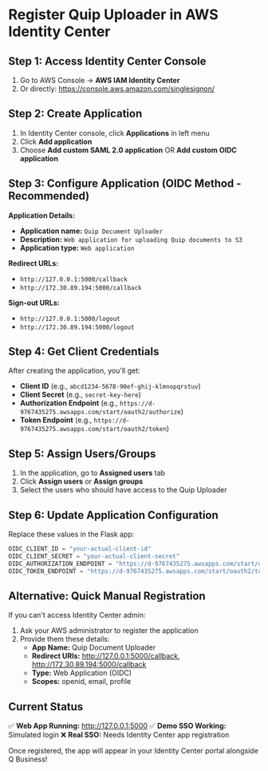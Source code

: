 # Register Quip Uploader in AWS Identity Center

## Step 1: Access Identity Center Console

1. Go to AWS Console → **AWS IAM Identity Center**
2. Or directly: https://console.aws.amazon.com/singlesignon/

## Step 2: Create Application

1. In Identity Center console, click **Applications** in left menu
2. Click **Add application**
3. Choose **Add custom SAML 2.0 application** OR **Add custom OIDC application**

## Step 3: Configure Application (OIDC Method - Recommended)

**Application Details:**
- **Application name:** `Quip Document Uploader`
- **Description:** `Web application for uploading Quip documents to S3`
- **Application type:** `Web application`

**Redirect URLs:**
- `http://127.0.0.1:5000/callback`
- `http://172.30.89.194:5000/callback`

**Sign-out URLs:**
- `http://127.0.0.1:5000/logout`
- `http://172.30.89.194:5000/logout`

## Step 4: Get Client Credentials

After creating the application, you'll get:
- **Client ID** (e.g., `abcd1234-5678-90ef-ghij-klmnopqrstuv`)
- **Client Secret** (e.g., `secret-key-here`)
- **Authorization Endpoint** (e.g., `https://d-9767435275.awsapps.com/start/oauth2/authorize`)
- **Token Endpoint** (e.g., `https://d-9767435275.awsapps.com/start/oauth2/token`)

## Step 5: Assign Users/Groups

1. In the application, go to **Assigned users** tab
2. Click **Assign users** or **Assign groups**
3. Select the users who should have access to the Quip Uploader

## Step 6: Update Application Configuration

Replace these values in the Flask app:

```python
OIDC_CLIENT_ID = "your-actual-client-id"
OIDC_CLIENT_SECRET = "your-actual-client-secret"
OIDC_AUTHORIZATION_ENDPOINT = "https://d-9767435275.awsapps.com/start/oauth2/authorize"
OIDC_TOKEN_ENDPOINT = "https://d-9767435275.awsapps.com/start/oauth2/token"
```

## Alternative: Quick Manual Registration

If you can't access Identity Center admin:

1. Ask your AWS administrator to register the application
2. Provide them these details:
   - **App Name:** Quip Document Uploader
   - **Redirect URIs:** http://127.0.0.1:5000/callback, http://172.30.89.194:5000/callback
   - **Type:** Web Application (OIDC)
   - **Scopes:** openid, email, profile

## Current Status

✅ **Web App Running:** http://127.0.0.1:5000
✅ **Demo SSO Working:** Simulated login
❌ **Real SSO:** Needs Identity Center app registration

Once registered, the app will appear in your Identity Center portal alongside Q Business!

